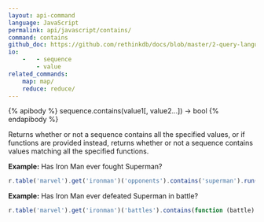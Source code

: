 ```yaml
---
layout: api-command 
language: JavaScript
permalink: api/javascript/contains/
command: contains
github_doc: https://github.com/rethinkdb/docs/blob/master/2-query-language/api/javascript/aggregation/contains.md
io:
    -   - sequence
        - value
related_commands:
    map: map/
    reduce: reduce/
---
```


{% apibody %}
sequence.contains(value1[, value2...]) &rarr; bool
{% endapibody %}

Returns whether or not a sequence contains all the specified values, or if functions are
provided instead, returns whether or not a sequence contains values matching all the
specified functions.

__Example:__ Has Iron Man ever fought Superman?

```js
r.table('marvel').get('ironman')('opponents').contains('superman').run(conn, callback)
```

__Example:__ Has Iron Man ever defeated Superman in battle?

```js
r.table('marvel').get('ironman')('battles').contains(function (battle) {return battle('winner').eq('ironman').and(battle('loser').eq('superman'));})
```


